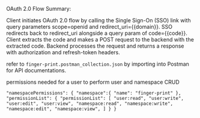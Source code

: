 OAuth 2.0 Flow Summary:

Client initiates OAuth 2.0 flow by calling the Single Sign-On (SSO) link with query parameters scope=openid and redirect_uri={{domain}}.
SSO redirects back to redirect_uri alongside a query param of code={{code}}.
Client extracts the code and makes a POST request to the backend with the extracted code.
Backend processes the request and returns a response with authorization and refresh-token headers.

refer to `finger-print.postman_collection.json` by importing into Postman for API documentations.

permissions needed for a user to perform user and namespace CRUD

`"namespacePermissions": {
    "namespace":{
        "name": "finger-print"
    },
    "permissionList": {
        "permissionList": [
            "user:read",
            "user:write",
            "user:edit",
            "user:view",
            "namespace:read",
            "namespace:write",
            "namespace:edit",
            "namespace:view",
        ]
    }
}`